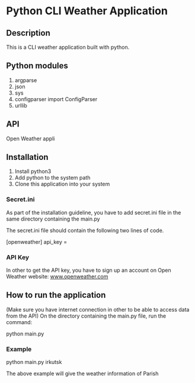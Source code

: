 # Python CLI Weather Application

## Description
This is a CLI weather application built with python.

## Python modules
1. argparse
2. json
3. sys
4. configparser import ConfigParser
5. urllib

## API
Open Weather appli

## Installation
1. Install python3
2. Add python to the system path
3. Clone this application into your system

### Secret.ini
As part of the installation guideline, you have to add secret.ini file in the same directory containing the main.py

The secret.ini file should contain the following two lines of code.

[openweather]
api_key = <Your API key>

### API Key
In other to get the API key, you have to sign up an account on Open Weather website:
www.openweather.com

## How to run the application
(Make sure you have internet connection in other to be able to access data from the API)
On the directory containing the main.py file, run the command:

python main.py <name of city>

### Example
python main.py irkutsk

The above example will give the weather information of Parish